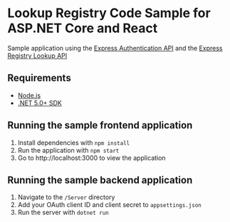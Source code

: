# Lookup Registry Code Sample for ASP.NET Core and React

Sample application using the [Express Authentication API](https://developer.signicat.com/express/apis/authentication.html) and the [Express Registry Lookup API](https://developer.signicat.com/express/docs/lookups/)

## Requirements
- [Node.js](https://nodejs.org/en/)
- [.NET 5.0+ SDK](https://dotnet.microsoft.com/download)

## Running the sample frontend application

1. Install dependencies with `npm install`
2. Run the application with `npm start`
3. Go to http://localhost:3000 to view the application

## Running the sample backend application

1. Navigate to the `/Server` directory
2. Add your OAuth client ID and client secret to `appsettings.json`
3. Run the server with `dotnet run`
